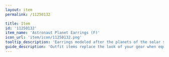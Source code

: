```yaml
---
layout: item
permalink: /11250132

title: Item
id: '11250132'
item_name: 'Astronaut Planet Earrings (F)'
icon_url: 'item/icon/11250132.png'
tooltip_description: 'Earrings modeled after the planets of the solar system.'
guide_description: 'Outfit items replace the look of your gear when equipped.'
---
```

